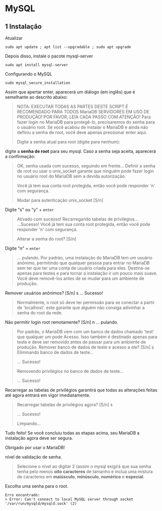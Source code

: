 MySQL
================================================================

1 Instalação
----------------------------------

Atualizar

`sudo apt update ; apt list --upgradable ; sudo apt upgrade`

Depois disso, instale o pacote mysql-server

`sudo apt install mysql-server`

Configurando o MySQL

`sudo mysql_secure_installation`

Assim que apertar enter, aparecerá um diálogo (em inglês) que é semelhante ao descrito abaixo:

> NOTA: EXECUTAR TODAS AS PARTES DESTE SCRIPT É RECOMENDADO PARA TODOS MariaDB SERVIDORES EM USO DE PRODUÇÃO! POR FAVOR, LEIA CADA PASSO COM ATENÇÃO!
> Para fazer login no MariaDB para protegê-lo, precisaremos do senha para o usuário root. Se você acabou de instalar o MariaDB e ainda não definiu a senha de root, você deve apenas pressionar enter aqui.
>
> Digite a senha atual para root (digite para nenhum):

digite a **senha de root** para seu mysql. Caso a senha seja aceita, aparecerá a confirmação:

> OK, senha usada com sucesso, seguindo em frente...
> Definir a senha de root ou usar o unix_socket garante que ninguém pode fazer login no usuário root do MariaDB sem a devida autorização.
>
> Você já tem sua conta root protegida, então você pode responder 'n' com segurança.
>
> Mudar para autenticação unix_socket [S/n]

Digite "s" ou "y" + `enter`

> Ativado com sucesso!
> Recarregando tabelas de privilégios...
> ...Sucesso!
> Você já tem sua conta root protegida, então você pode responder 'n' com segurança.
>
> Alterar a senha do root? [S/n]

Digite "n" + `enter`

> ... pulando.
> Por padrão, uma instalação do MariaDB tem um usuário anônimo, permitindo que qualquer  pessoa para entrar no MariaDB sem ter que ter uma conta de usuário criada para eles. Destina-se apenas para testes e para tornar a instalação ir um pouco mais suave. Você deve removê-los antes de se mudar para um ambiente de produção.

Remover usuários anônimos? [S/n] s
 ... Sucesso!

> Normalmente, o root só deve ter permissão para se conectar a partir de 'localhost'. este garante que alguém não consiga adivinhar a senha do root da rede.

Não permitir login root remotamente? [S/n] n
 ... pulando.

> Por padrão, o MariaDB vem com um banco de dados chamado 'test' que qualquer um pode Acesso. Isso também é destinado apenas para teste e deve ser removido antes de passar para um ambiente de produção.
> Remover banco de dados de teste e acesso a ele? [S/n] s
> Eliminando banco de dados de teste...
>
>... Sucesso!
>
> Removendo privilégios no banco de dados de teste...
>
> ... Sucesso!

Recarregar as tabelas de privilégios garantirá que todas as alterações feitas até agora entrará em vigor imediatamente.

> Recarregar tabelas de privilégios agora? [S/n] s
>
> ... Sucesso!
>
> Limpando...

Tudo feito! Se você concluiu todas as etapas acima, seu MariaDB a instalação agora deve ser segura.

Obrigado por usar o MariaDB!

nível de validação de senha.

> Selecione o nível ao digitar 2 (assim o mysql exigirá que sua senha tenha pelo menos **oito caracteres** de tamanho e inclua uma mistura de caracteres em **maiúsculo**, **minúsculo**, **numérico** e **especial**.

Escolha uma senha para o root.

```
Erro encontrado:
> Error: Can't connect to local MySQL server through socket '/var/run/mysqld/mysqld.sock' (2)

```
